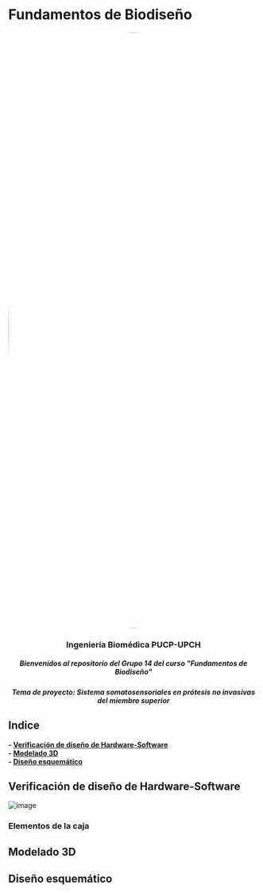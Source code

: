 # Fundamentos de Biodiseño
</p>
<image align="center;" width="1200px;" style="border-radius: 90%;" src ="../Imágenes/imagen_read.png">
  <h3 align="center">
Ingeniería Biomédica PUCP-UPCH
  </h3>
  <h5 align="center">
     Bienvenidos al repositorio del Grupo 14 del curso "Fundamentos de Biodiseño"
  </h5>
</p>


</p>
  <h5 align="center">
    Tema de proyecto: Sistema somatosensoriales en prótesis no invasivas del miembro superior
  </h5>
  
</p>

## Indice

**- [Verificación de diseño de Hardware-Software](#Verificación__diseño_de_Hardware_-Software)**<br>
**- [Modelado 3D](#Modelado-3D)**<br>
**- [Diseño esquemático](#Diseño-esquemático)**<br>




## Verificación de diseño de Hardware-Software
![image](https://github.com/miguel-isidro05/Repositorio_FUNBIO/assets/143018589/73c7d763-515b-40cd-bd6b-f2e1a00128af)




### Elementos de la caja 

## Modelado 3D

## Diseño esquemático 



